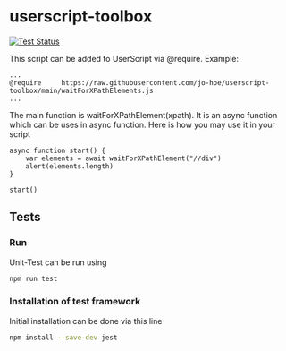 # userscript-toolbox

[![Test Status](https://github.com/jo-hoe/userscript-toolbox/workflows/test/badge.svg)](https://github.com/jo-hoe/userscript-toolbox/actions?workflow=test)

This script can be added to UserScript via @require. Example:
```UserScript
...
@require     https://raw.githubusercontent.com/jo-hoe/userscript-toolbox/main/waitForXPathElements.js
...
```

The main function is waitForXPathElement(xpath). It is an async function which can be uses in async function. 
Here is how you may use it in your script
```
async function start() {
    var elements = await waitForXPathElement("//div")
    alert(elements.length)
}

start()
```

## Tests

### Run

Unit-Test can be run using

```bash
npm run test
```

### Installation of test framework

Initial installation can be done via this line

```bash
npm install --save-dev jest
```
